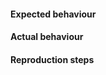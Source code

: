 <!-- !!!! THIS ISSUE TRACKER IS FOR BUG REPORTS ONLY !!!! -->

<!-- If you have general questions, or need help, please reach out to us via -->
<!-- our other support channels: https://www.highcharts.com/support -->
<!-- IF YOUR POST DOES NOT FIT THE BELOW TEMPLATE, PLEASE USE THE LINK ABOVE! -->

<!-- We also can't provide in-depth support specific to your server/net config. -->

#### Expected behaviour

#### Actual behaviour

<!-- screenshots welcome! -->

#### Reproduction steps

<!-- Please describe how to reproduce the issue. -->
<!-- If you can, please include a curl fetch that demonstrates the issue, e.g. -->
<!-- curl -H "Content-Type: application/json" -X POST -d '{"infile":{ <CHART OPTIONS HERE> }' 127.0.0.1:7801 -o mychart.png -->

